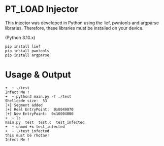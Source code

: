 # PT_LOAD Injector
This injector was developed in Python using the lief, pwntools and argparse libraries. Therefore, these libraries must be installed on your device.

(Python 3.10.x)

```
pip install lief
pip install pwntools
pip install argparse
```

# Usage & Output
```
➜  ~ ./test
Infect Me !
➜  ~ python3 main.py -f ./test
Shellcode size:  53
[+] Segment added
[+] Real EntryPoint:  0x8049070
[+] New EntryPoint:  0x10004000
➜  ~ ls
main.py  test  test.c  test_infected
➜  ~ chmod +x test_infected
➜  ~ ./test_infected
this must be rhotav!
Infect Me !
```
